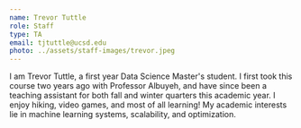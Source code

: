 ```yaml
---
name: Trevor Tuttle
role: Staff
type: TA
email: tjtuttle@ucsd.edu
photo: ../assets/staff-images/trevor.jpeg
---
```

I am Trevor Tuttle, a first year Data Science Master's student. I first took this course two years ago with Professor Albuyeh, and have since been a teaching assistant for both fall and winter quarters this academic year. I enjoy hiking, video games, and most of all learning! My academic interests lie in machine learning systems, scalability, and optimization.  